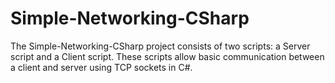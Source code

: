 # Simple-Networking-CSharp
The Simple-Networking-CSharp project consists of two scripts: a Server script and a Client script. These scripts allow basic communication between a client and server using TCP sockets in C#.
